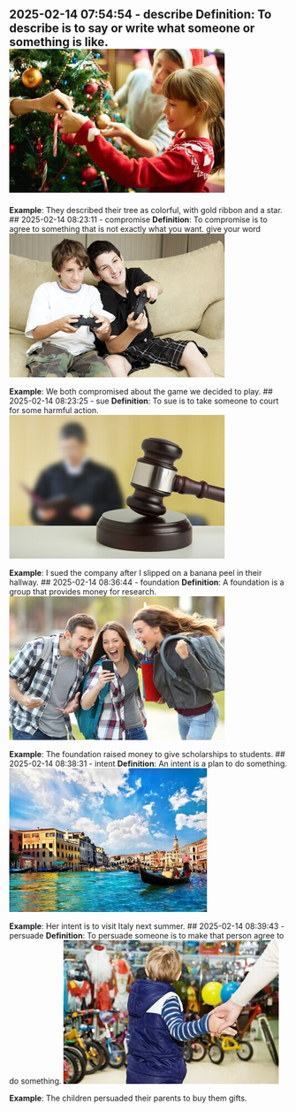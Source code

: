  ## 2025-02-14 07:54:54 - describe **Definition**: To describe is to say or write what someone or something is like. ![Image](https://raw.githubusercontent.com/toledorodrigow/Anki-Flashcard/main/English/images/describe_20250214075454.jpg)

**Example**: They described their tree as colorful, with gold ribbon and a star. ## 2025-02-14 08:23:11 - compromise **Definition**: To compromise is to agree to something that is not exactly what you want. give your word ![Image](https://raw.githubusercontent.com/toledorodrigow/Anki-Flashcard/main/English/images/compromise_20250214082311.jpg)

**Example**: We both compromised about the game we decided to play. ## 2025-02-14 08:23:25 - sue **Definition**: To sue is to take someone to court for some harmful action. ![Image](https://raw.githubusercontent.com/toledorodrigow/Anki-Flashcard/main/English/images/sue_20250214082325.jpg)

**Example**: I sued the company after I slipped on a banana peel in their hallway. ## 2025-02-14 08:36:44 - foundation **Definition**: A foundation is a group that provides money for research. ![Image](https://raw.githubusercontent.com/toledorodrigow/Anki-Flashcard/main/English/images/foundation_20250214083644.jpg)

**Example**: The foundation raised money to give scholarships to students. ## 2025-02-14 08:38:31 - intent **Definition**: An intent is a plan to do something. ![Image](https://raw.githubusercontent.com/toledorodrigow/Anki-Flashcard/main/English/images/intent_20250214083831.jpg)

**Example**: Her intent is to visit Italy next summer. ## 2025-02-14 08:39:43 - persuade **Definition**: To persuade someone is to make that person agree to do something. ![Image](https://raw.githubusercontent.com/toledorodrigow/Anki-Flashcard/main/English/images/persuade_20250214083943.jpg)

**Example**: The children persuaded their parents to buy them gifts.
